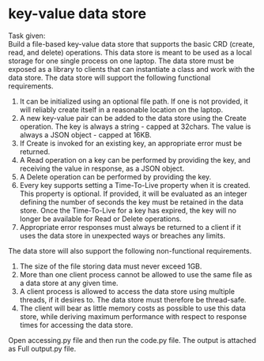 # key-value data store
Task given:     
Build a file-based key-value data store that supports the basic CRD (create, read, and delete) operations. This data store is meant to be used as a local storage for one single process on one laptop. The data store must be exposed as a library to clients that can instantiate a class and work with the data store.
The data store will support the following functional requirements.
1.	It can be initialized using an optional file path. If one is not provided, it will reliably create itself in a reasonable location on the laptop.
2.	A new key-value pair can be added to the data store using the Create operation. The key is always a string - capped at 32chars. The value is always a JSON object - capped at 16KB.
3.	If Create is invoked for an existing key, an appropriate error must be returned.
4.	A Read operation on a key can be performed by providing the key, and receiving the value in response, as a JSON object.
5.	A Delete operation can be performed by providing the key.
6.	Every key supports setting a Time-To-Live property when it is created. This property is optional. If provided, it will be evaluated as an integer defining the number of      seconds the key must be retained in the data store. Once the Time-To-Live for a key has expired, the key will no longer be available for Read or Delete operations.
7.	Appropriate error responses must always be returned to a client if it uses the data store in unexpected ways or breaches any limits.

The data store will also support the following non-functional requirements.

1.	The size of the file storing data must never exceed 1GB.
2.	More than one client process cannot be allowed to use the same file as a data store at any given time.
3.	A client process is allowed to access the data store using multiple threads, if it desires to. The data store must therefore be thread-safe.
4.	The client will bear as little memory costs as possible to use this data store, while deriving maximum performance with respect to response times for accessing the data store.

Open accessing.py file and then run the code.py file. The output is attached as Full output.py file. 

